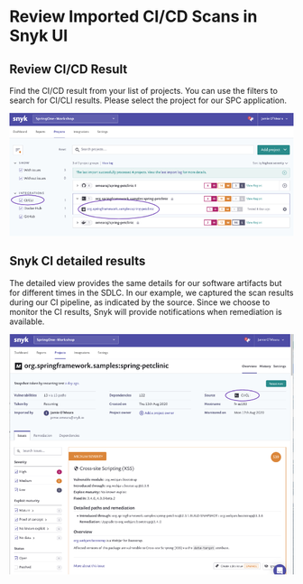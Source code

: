 # Review Imported CI/CD Scans in Snyk UI

## Review CI/CD Result

Find the CI/CD result from your list of projects. You can use the filters to search for CI/CLI results. Please select the project for our SPC application.

![](../../../../.gitbook/assets/screen-shot-2020-08-26-at-3.52.29-pm.png)

## Snyk CI detailed results

The detailed view provides the same details for our software artifacts but for different times in the SDLC. In our example, we captured the scan results during our CI pipeline, as indicated by the source. Since we choose to monitor the CI results, Snyk will provide notifications when remediation is available.

![](../../../../.gitbook/assets/artifact_ci_cd_review.png)

